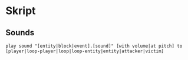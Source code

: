 # Skript #

## Sounds ##
```play sound "[entity|block|event].[sound]" [with volume|at pitch] to [player|loop-player|loop|loop-entity|entity|attacker|victim]```
